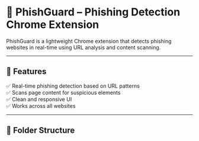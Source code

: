 # 🔎 PhishGuard – Phishing Detection Chrome Extension

PhishGuard is a lightweight Chrome extension that detects phishing websites in real-time using URL analysis and content scanning.

---

## 🚀 Features
✅ Real-time phishing detection based on URL patterns  
✅ Scans page content for suspicious elements  
✅ Clean and responsive UI  
✅ Works across all websites  

---

## 📂 Folder Structure
